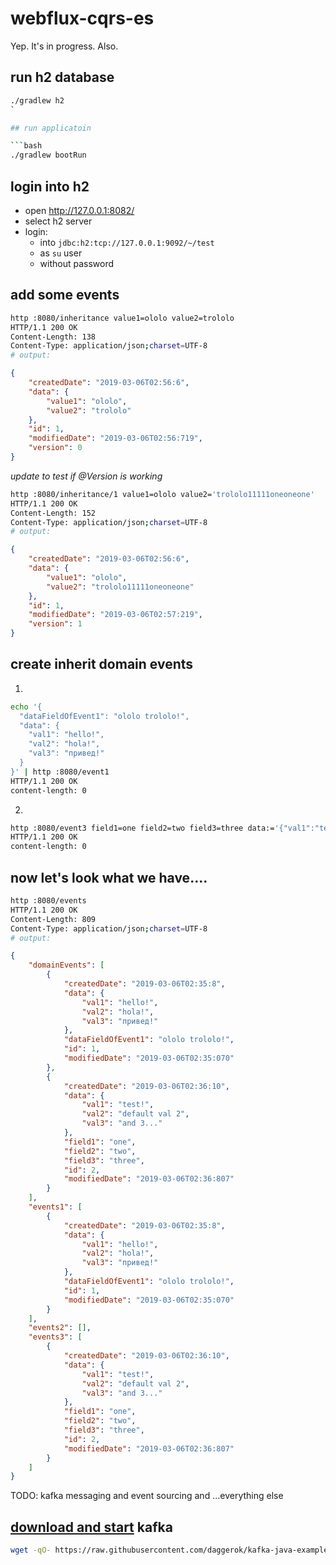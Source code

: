# webflux-cqrs-es
Yep. It's in progress. Also.

## run h2 database

```bash
./gradlew h2
`

## run applicatoin

```bash
./gradlew bootRun
```

## login into h2

- open http://127.0.0.1:8082/
- select h2 server
- login:
  - into `jdbc:h2:tcp://127.0.0.1:9092/~/test`
  - as `su` user
  - without password

## add some events

```bash
http :8080/inheritance value1=ololo value2=trololo
HTTP/1.1 200 OK
Content-Length: 138
Content-Type: application/json;charset=UTF-8
# output:
```

```json
{
    "createdDate": "2019-03-06T02:56:6",
    "data": {
        "value1": "ololo",
        "value2": "trololo"
    },
    "id": 1,
    "modifiedDate": "2019-03-06T02:56:719",
    "version": 0
}
```

_update to test if @Version is working_


```bash
http :8080/inheritance/1 value1=ololo value2='trololo11111oneoneone'
HTTP/1.1 200 OK
Content-Length: 152
Content-Type: application/json;charset=UTF-8
# output:
```

```json
{
    "createdDate": "2019-03-06T02:56:6",
    "data": {
        "value1": "ololo",
        "value2": "trololo11111oneoneone"
    },
    "id": 1,
    "modifiedDate": "2019-03-06T02:57:219",
    "version": 1
}
```

## create inherit domain events

1)

```bash
echo '{
  "dataFieldOfEvent1": "ololo trololo!",
  "data": {
    "val1": "hello!",
    "val2": "hola!",
    "val3": "привед!"
  }
}' | http :8080/event1
HTTP/1.1 200 OK
content-length: 0
```

2)

```bash
http :8080/event3 field1=one field2=two field3=three data:='{"val1":"test!"}'
HTTP/1.1 200 OK
content-length: 0
```

## now let's look what we have....

```bash
http :8080/events
HTTP/1.1 200 OK
Content-Length: 809
Content-Type: application/json;charset=UTF-8
# output:
```

```json
{
    "domainEvents": [
        {
            "createdDate": "2019-03-06T02:35:8",
            "data": {
                "val1": "hello!",
                "val2": "hola!",
                "val3": "привед!"
            },
            "dataFieldOfEvent1": "ololo trololo!",
            "id": 1,
            "modifiedDate": "2019-03-06T02:35:070"
        },
        {
            "createdDate": "2019-03-06T02:36:10",
            "data": {
                "val1": "test!",
                "val2": "default val 2",
                "val3": "and 3..."
            },
            "field1": "one",
            "field2": "two",
            "field3": "three",
            "id": 2,
            "modifiedDate": "2019-03-06T02:36:807"
        }
    ],
    "events1": [
        {
            "createdDate": "2019-03-06T02:35:8",
            "data": {
                "val1": "hello!",
                "val2": "hola!",
                "val3": "привед!"
            },
            "dataFieldOfEvent1": "ololo trololo!",
            "id": 1,
            "modifiedDate": "2019-03-06T02:35:070"
        }
    ],
    "events2": [],
    "events3": [
        {
            "createdDate": "2019-03-06T02:36:10",
            "data": {
                "val1": "test!",
                "val2": "default val 2",
                "val3": "and 3..."
            },
            "field1": "one",
            "field2": "two",
            "field3": "three",
            "id": 2,
            "modifiedDate": "2019-03-06T02:36:807"
        }
    ]
}
```

TODO: kafka messaging and event sourcing and ...everything else

## [download and start](https://raw.githubusercontent.com/daggerok/kafka-java-example/master/download-and-start-kafka.sh) kafka

```bash
wget -qO- https://raw.githubusercontent.com/daggerok/kafka-java-example/master/download-and-start-kafka.sh | bash
```
